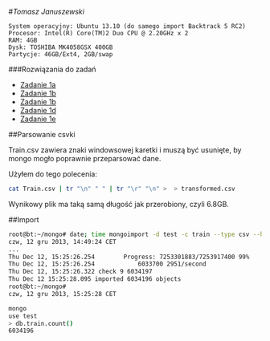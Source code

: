 #*Tomasz Januszewski*

```
System operacyjny: Ubuntu 13.10 (do samego import Backtrack 5 RC2)
Procesor: Intel(R) Core(TM)2 Duo CPU @ 2.20GHz x 2
RAM: 4GB
Dysk: TOSHIBA MK4058GSX 400GB
Partycje: 46GB/Ext4, 2GB/swap
```

###Rozwiązania do zadań

* [Zadanie 1a](#zad1a)
* [Zadanie 1b](#zad1b)
* [Zadanie 1b](#zad1c)
* [Zadanie 1d](#zad1d)
* [Zadanie 1e](#zad1e)


##Parsowanie csvki

Train.csv zawiera znaki windowsowej karetki i muszą być usunięte, by mongo mogło poprawnie przeparsować dane.

Użyłem do tego polecenia:

```sh
cat Train.csv | tr "\n" " " | tr "\r" "\n" >  > transformed.csv
```

Wynikowy plik ma taką samą długość jak przerobiony, czyli 6.8GB.

##Import


```sh
root@bt:~/mongo# date; time mongoimport -d test -c train --type csv --headerline --file transformed.csv ; date
czw, 12 gru 2013, 14:49:24 CET
...
Thu Dec 12, 15:25:26.254 		Progress: 7253301883/7253917400	99%
Thu Dec 12, 15:25:26.254 			6033700	2951/second
Thu Dec 12, 15:25:26.322 check 9 6034197
Thu Dec 12 15:25:28.095 imported 6034196 objects
root@bt:~/mongo# 
czw, 12 gru 2013, 15:25:28 CET
```

```sh
mongo
use test
> db.train.count()
6034196
```

